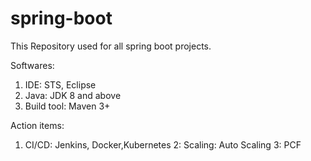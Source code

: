 # spring-boot
This Repository used for all spring boot projects.

Softwares:

1. IDE: STS, Eclipse
2. Java: JDK 8 and above
3. Build tool: Maven 3+

Action items:

1. CI/CD: Jenkins, Docker,Kubernetes
2: Scaling: Auto Scaling
3: PCF
